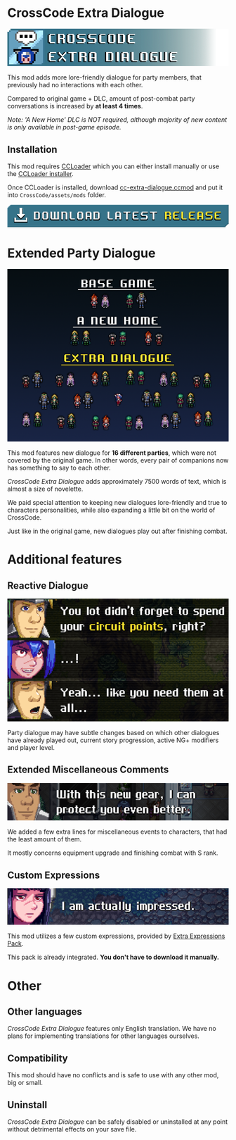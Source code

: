 # CrossCode Extra Dialogue

![CrossCode Extra Dialogue Banner](docs/images/title.png)

This mod adds more lore-friendly dialogue for party members, that previously had no interactions with each other. 

Compared to original game + DLC, amount of post-combat party conversations is increased by **at least 4 times**.

*Note: 'A New Home' DLC is NOT required, although majority of new content is only available in post-game episode.*

## Installation
This mod requires [CCLoader](https://github.com/CCDirectLink/CCLoader#ccloader) which you can either install manually or use the [CCLoader installer](https://github.com/CCDirectLink/ccloader-installer#ccloader-installer).

Once CCLoader is installed, download [cc-extra-dialogue.ccmod](https://github.com/Paradragon/cc-extra-dialogue/releases) and put it into `CrossCode/assets/mods` folder.

[![Download latest release](docs/images/download_release.png)](https://github.com/Paradragon/cc-extra-dialogue/releases)


# Extended Party Dialogue
![Extended party dialogue](docs/images/party_dialogue.png)

This mod features new dialogue for **16 different parties**, which were not covered by the original game. In other words, every pair of companions now has something to say to each other. 

*CrossCode Extra Dialogue* adds approximately 7500 words of text, which is almost a size of novelette.

We paid special attention to keeping new dialogues lore-friendly and true to characters personalities, while also expanding a little bit on the world of CrossCode.

Just like in the original game, new dialogues play out after finishing combat.

# Additional features
## Reactive Dialogue
![Reactive dialogue](docs/images/reactive_dialogue.png)

Party dialogue may have subtle changes based on which other dialogues have already played out, current story progression, active NG+ modifiers and player level.

## Extended Miscellaneous Comments
![Miscellaneous dialogue](docs/images/miscellaneous.png)

We added a few extra lines for miscellaneous events to characters, that had the least amount of them.

It mostly concerns equipment upgrade and finishing combat with S rank.

## Custom Expressions
![Extra expressions](docs/images/extra_expressions.png)

This mod utilizes a few custom expressions, provided by [Extra Expressions Pack](https://github.com/Paradragon/cc-extra-expressions-pack/). 

This pack is already integrated. **You don't have to download it manually.** 

# Other
## Other languages
*CrossCode Extra Dialogue* features only English translation. We have no plans for implementing translations for other languages ourselves.

## Compatibility
This mod should have no conflicts and is safe to use with any other mod, big or small.

## Uninstall
*CrossCode Extra Dialogue* can be safely disabled or uninstalled at any point without detrimental effects on your save file.
